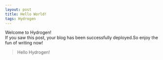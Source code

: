 ```yaml
---
layout: post
title: Hello World!
tags: Hydrogen
---
```


Welcome to Hydrogen!<br>If you saw this post, your blog has been successfully deployed.So enjoy the fun of writing now!

> Hello Hydrogen!
